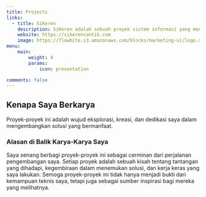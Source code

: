 ```yaml
---
title: Projects
links:
  - title: SiKeren
    description: SiKeren adalah sebuah proyek sistem informasi yang menerapkan fitur utama real-time speech-to-text pada rapat di Dewan Perwakilan Daerah Palangka Raya.
    website: https://sikerencantik.com
    image: https://flowbite.s3.amazonaws.com/blocks/marketing-ui/logo.svg
menu:
    main: 
        weight: 4
        params:
            icon: presentation

comments: false
---
```


## Kenapa Saya Berkarya

Proyek-proyek ini adalah wujud eksplorasi, kreasi, dan dedikasi saya dalam mengembangkan solusi yang bermanfaat.

### Alasan di Balik Karya-Karya Saya

Saya senang berbagi proyek-proyek ini sebagai cerminan dari perjalanan pengembangan saya. Setiap proyek adalah sebuah kisah tentang tantangan yang dihadapi, kegembiraan dalam menemukan solusi, dan kerja keras yang saya lakukan. Semoga proyek-proyek ini tidak hanya menjadi bukti dari kemampuan teknis saya, tetapi juga sebagai sumber inspirasi bagi mereka yang melihatnya.